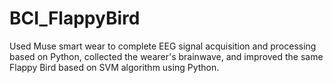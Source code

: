 # BCI_FlappyBird

Used Muse smart wear to complete EEG signal acquisition and processing based on Python, collected the wearer's brainwave, and improved the same Flappy Bird based on SVM algorithm using Python.
